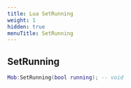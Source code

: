```yaml
---
title: Lua SetRunning
weight: 1
hidden: true
menuTitle: SetRunning
---
```

## SetRunning
```lua
Mob:SetRunning(bool running); -- void
```